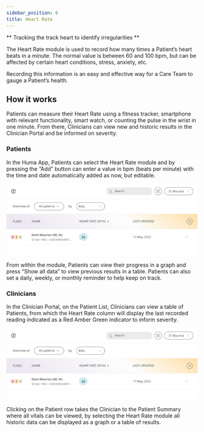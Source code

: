 ```yaml
---
sidebar_position: 6
title: Heart Rate
---
```


** Tracking the track heart to identify irregularities **

The Heart Rate module is used to record how many times a Patient’s heart beats in a minute. The normal value is between 60 and 100 bpm, but can be affected by certain heart conditions, stress, anxiety, etc.

Recording this information is an easy and effective way for a Care Team to gauge a Patient’s health.

## How it works

Patients can measure their Heart Rate using a fitness tracker, smartphone with relevant functionality, smart watch, or counting the pulse in the wrist in one minute. From there, Clinicians can view new and historic results in the Clinician Portal and be informed on severity.  

### Patients

In the Huma App, Patients can select the Heart Rate module and by pressing the “Add” button can enter a value in bpm (beats per minute) with the time and date automatically added as now, but editable. 

![Adding heart rate to the Huma App](./assets/cp-patient-list-heart-rate.png)

From within the module, Patients can view their progress in a graph and press “Show all data” to view previous results in a table. Patients can also set a daily, weekly, or monthly reminder to help keep on track.

### Clinicians
In the Clinician Portal, on the Patient List, Clinicians can view a table of Patients, from which the Heart Rate column will display the last recorded reading indicated as a Red Amber Green indicator to inform severity. 

![View patient heart rate in the Clinician Portal](./assets/cp-patient-list-heart-rate.png)

Clicking on the Patient row takes the Clinician to the Patient Summary where all vitals can be viewed, by selecting the Heart Rate module all historic data can be displayed as a graph or a table of results.